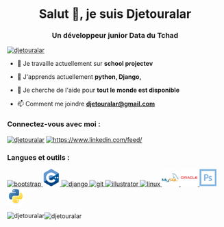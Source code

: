 <h1 align="center">Salut 👋, je suis Djetouralar</h1>
<h3 align="center">Un développeur junior Data du Tchad</h3>

<p align="left"> <a href=" https://twitter.com/djetouralar" target="blank"><img src="https://img.shields.io/twitter/follow/djetouralar?logo=twitter&style=for-the-badge" alt=" djetouralar" /></a> </p>

- 🔭 Je travaille actuellement sur **school projectev**

- 🌱 J'apprends actuellement **python, Django,**

- 🤝 Je cherche de l'aide pour **tout le monde est disponible**

- 📫 Comment me joindre **djetouralar@gmail.com**

<h3 align="left">Connectez-vous avec moi :</h3>
<p align="left">
<a href="https://twitter.com/djetouralar" target="blank"><img align="center" src="https://raw.githubusercontent.com/rahuldkjain/github-profile-readme-generator /master/src/images/icons/Social/twitter.svg" alt="djetouralar" height="30" width="40" /></a>
<a href="https://linkedin.com/in /https://www.linkedin.com/feed/" target="blank"><img align="center" src="https://raw.githubusercontent.com/rahuldkjain/github-profile-readme-generator/ master/src/images/icons/Social/linked-in-alt.svg" alt="https://www.linkedin.com/feed/" height="30" width="40" /></a>
<h3 align="left">Langues et outils :</h3>
<p align="left"> <a href="https://getbootstrap.com" target="_blank" rel="noreferrer"> <img src="https://raw.githubusercontent.com/devicons/devicon /master/icons/bootstrap/bootstrap-plain-wordmark.svg" alt="bootstrap" width="40" height="40"/> </a> <a href="https://www.w3schools.com /cpp/" target="_blank" rel="noreferrer"> <img src="https://raw.githubusercontent.com/devicons/devicon/master/icons/cplusplus/cplusplus-original.svg" alt="cplusplus " width="40" height="40"/> </a> <a href="https://www.djangoproject.com/" target="_blank" rel="noreferrer"><img src="https://cdn.worldvectorlogo.com/logos/django.svg" alt="django" width="40" height="40"/> </a> <a href="https:/ /git-scm.com/" target="_blank" rel="noreferrer"> <img src="https://www.vectorlogo.zone/logos/git-scm/git-scm-icon.svg" alt= "git" width="40" height="40"/> </a> <a href="https://www.adobe.com/in/products/illustrator.html" target="_blank" rel=" noreferrer"> <img src="https://www.vectorlogo.zone/logos/adobe_illustrator/adobe_illustrator-icon.svg" alt="illustrator" width="40" height="40"/> </a> <a href="https://www.linux.org/" target="_blank" rel="noreferrer"> <img src="https://raw.githubusercontent.com/devicons/devicon/master/icons/linux /linux-original.svg" alt="linux" width="40" height="40"/> </a> <a href="https://www.mysql.com/" target="_blank" rel ="noreferrer"> <img src="https://raw.githubusercontent.com/devicons/devicon/master/icons/mysql/mysql-original-wordmark.svg" alt="mysql" width="40" height= "40"/> </a> <a href="https://www.oracle.com/" target="_blank" rel="noreferrer"> <img src="https://raw.githubusercontent.com/devicons/devicon/master/icons/oracle/oracle-original.svg" alt="oracle" width="40" height="40"/> </a> <a href="https://www. photoshop.com/en" target="_blank" rel="noreferrer"> <img src="https://raw.githubusercontent.com/devicons/devicon/master/icons/photoshop/photoshop-line.svg" alt= "photoshop" width="40" height="40"/> </a> <a href="https://www.python.org" target="_blank" rel="noreferrer"> <img src=" https://raw.githubusercontent.com/devicons/devicon/master/icons/python/python-original.svg" alt="python" width="40" height="40"/> </a> </p >

<p><img align="left" src="https://github-readme-stats.vercel.app/api/top-langs?username=djetouralar&show_icons=true&locale=en&layout=compact" alt="djetouralar" /> </p>

<p> <img align="center" src="https://github-readme-stats.vercel.app/api?username=djetouralar&show_icons=true&locale=en" alt="djetouralar" /> </p>
